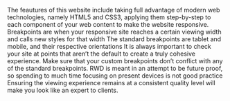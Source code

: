 The feautures of this website include taking full advantage of modern web technologies, namely HTML5 and CSS3, applying them step-by-step to each component of your web content to make the website responsive.
Breakpoints are when your responsive site reaches a certain viewing width and calls new styles for that width
The standard breakpoints are tablet and mobile, and their respective orientations
It is always important to check your site at points that aren’t the default to create a truly cohesive experience.
Make sure that your custom breakpoints don’t conflict with any of the standard breakpoints.
RWD is meant in an attempt to be future proof, so spending to much time focusing on present devices is not good practice
Ensuring the viewing experience remains at a consistent quality level will make you look like an expert to clients.

